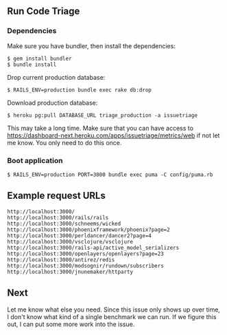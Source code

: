 
## Run Code Triage

### Dependencies

Make sure you have bundler, then install the dependencies:

```shell
$ gem install bundler
$ bundle install
```

Drop current production database:

```
$ RAILS_ENV=production bundle exec rake db:drop
```

Download production database:

```
$ heroku pg:pull DATABASE_URL triage_production -a issuetriage
```

This may take a long time. Make sure that you can have access to https://dashboard-next.heroku.com/apps/issuetriage/metrics/web if not let me know. You only need to do this once.

### Boot application

```
$ RAILS_ENV=production PORT=3000 bundle exec puma -C config/puma.rb
```

## Example request URLs

```
http://localhost:3000/
http://localhost:3000/rails/rails
http://localhost:3000/schneems/wicked
http://localhost:3000/phoenixframework/phoenix?page=2
http://localhost:3000/perldancer/dancer2?page=4
http://localhost:3000/vsclojure/vsclojure
http://localhost:3000/rails-api/active_model_serializers
http://localhost:3000/openlayers/openlayers?page=23
http://localhost:3000/antirez/redis
http://localhost:3000/modsognir/rundown/subscribers
http://localhost:3000/jnunemaker/httparty
```

## Next

Let me know what else you need. Since this issue only shows up over time, I don't know what kind of a single benchmark we can run. If we figure this out, I can put some more work into the issue.
